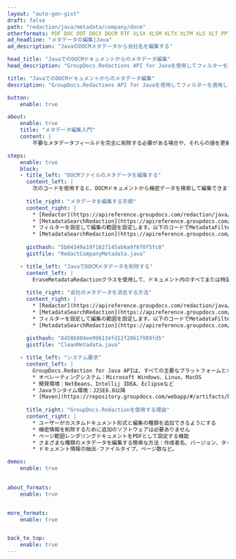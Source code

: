```yaml
---
layout: "auto-gen-gist"
draft: false
path: "redaction/java/metadata/company/docm"
otherformats: PDF DOC DOT DOCX DOCM RTF XLSX XLSM XLTX XLTM XLS XLT PPTX PPT PPSX POT PPS PPTM 
ad_headline: "メタデータの編集|Java"
ad_description: "JavaのDOCMメタデータから会社名を編集する"

head_title: "JavaでのDOCMドキュメントからのメタデータ編集"
head_description: "GroupDocs.Redactions API for Javaを使用してフィルターを適用し、特定のメタデータプロパティを選択することで、さまざまなドキュメントタイプのメタデータを簡単に検索、置換、削除、または編集できます。"

title: "JavaでのDOCMドキュメントからのメタデータ編集"
description: "GroupDocs.Redactions API for Javaを使用してフィルターを適用し、特定のメタデータプロパティを選択することで、さまざまなドキュメントタイプのメタデータを簡単に検索、置換、削除、または編集できます。"

button:
    enable: true

about:
    enable: true
    title: "メタデータ編集入門"
    content: |
        不要なメタデータフィールドを完全に削除する必要がある場合や、それらの値を更新したい場合があります。さまざまなツールや手法を使用して表示できるファイルに関連付けられた隠しデータもあります。このデータに誰もがアクセスできるようにしたくない状況はたくさんあります。墨消しとは、さまざまな文書から不要な情報や機密情報を削除することを意味します。 PDF、DOC、DOCX、PPT、PPTX、XLS、XLSXなどを含むすべてのファイル形式には、特定のメタデータ構造があります。メタデータプロパティには、作成者名、カテゴリ、会社名、コメント、作成時刻、最終更新日などが含まれます。GroupDocs.RedactionAPIを使用すると、これらのメタデータフィールドのいずれかにメタデータ編集を適用できます。必要なメタデータをフィルタリングすることで、それらを変更または削除できます。このガイドでは、JavaでDOCMドキュメントからメタデータ編集を適用する方法について説明します。

steps:
    enable: true
    block:
    - title_left: "DOCMファイルのメタデータを編集する"
      content_left: |
        次のコードを使用すると、DOCMドキュメントから機密データを検索して編集できます。フィルタを設定することで、編集の範囲を設定できます。 MetadataFilter.Companyに。 「Company」プロパティを除くすべてのメタデータアイテムで、正規表現の一致が取り消されたままになります。
        
      title_right: "メタデータを編集する手順"
      content_right: |
        * [Redactor](https://apireference.groupdocs.com/redaction/java/com.groupdocs.redaction/Redactor)クラスのインスタンスを作成し、DOCMファイルをアップロードします
        * [MetadataSearchRedaction](https://apireference.groupdocs.com/redaction/java/com.groupdocs.redaction.redactions/MetadataSearchRedaction)クラスのインスタンスを作成して、ドキュメントのメタデータから機密データを検索して置換します
        * フィルターを設定して編集の範囲を設定します。以下のコードでMetadataFilters.Companyを使用します 
        * [MetadataSearchRedaction](https://apireference.groupdocs.com/redaction/java/com.groupdocs.redaction.redactions/MetadataSearchRedaction)のオブジェクトを使用してsaveメソッドを呼び出します
        
      gisthash: "5b04349a19f1627145ab6a9f8f0f5fc0"
      gistfile: "RedactCompanyMetadata.java"

    - title_left: "JavaでDOCMメタデータを削除する"
      content_left: |
        EraseMetadataRedactionクラスを使用して、ドキュメント内のすべてまたは特定のメタデータを空の（空白または最小の）値に置き換えることができます。次のコードは、DOCMドキュメントからメタデータプロパティをフィルタリングして削除する方法を示しています。次の例では、ドキュメントのすべてのプロパティが空白になっています。
        
      title_right: "会社のメタデータを消去する方法"
      content_right: |
        * [Redactor](https://apireference.groupdocs.com/redaction/java/com.groupdocs.redaction/Redactor)クラスのインスタンスを作成し、DOCMファイルをアップロードします
        * [MetadataSearchRedaction](https://apireference.groupdocs.com/redaction/java/com.groupdocs.redaction.redactions/MetadataSearchRedaction)クラスのインスタンスを作成して、ドキュメントのメタデータを削除します
        * フィルターを設定して編集の範囲を設定します。以下のコードでMetadataFilter.AllをMetadataFilter.Companyに置き換えます
        * [MetadataSearchRedaction](https://apireference.groupdocs.com/redaction/java/com.groupdocs.redaction.redactions/MetadataSearchRedaction)のオブジェクトを使用してsaveメソッドを呼び出します
        
      gisthash: "84586804ee996134fd12f2061f989fd5"
      gistfile: "CleanMetadata.java"

    - title_left: "システム要求"
      content_left: |
        GroupDocs.Redaction for Java APIは、すべての主要なプラットフォームとオペレーティングシステムでサポートされています。完全なシステム要件ガイドについては、[システム要件](https://docs.groupdocs.com/redaction/java/system-requirements)にアクセスしてください。以下のコードを実行する前に、システムに次の前提条件がインストールされていることを確認してください。 ：
        * オペレーティングシステム：Microsoft Windows、Linux、MacOS
        * 開発環境：NetBeans、Intellij IDEA、Eclipseなど
        * Javaランタイム環境：J2SE6.0以降
        * [Maven](https://repository.groupdocs.com/webapp/#/artifacts/browse/tree/General/repo/com/groupdocs/groupdocs-redaction)から最新バージョンのGroupDocs.Redaction for Javaを入手してください。
        
      title_right: "GroupDocs.Redactionを使用する理由"
      content_right: |
        * ユーザーがカスタムドキュメント形式と編集の種類を追加できるようにする
        * 機密情報を削除するために追加のソフトウェアは必要ありません
        * ページ範囲レンダリングドキュメントをPDFとして設定する機能
        * さまざまな種類のメタデータを編集する簡単な方法：作成者名、バージョン、タイトル、件名、説明など
        * ドキュメント情報の抽出-ファイルタイプ、ページ数など。

demos:
    enable: true
        

about_formats:
    enable: true


more_formats:
    enable: true


back_to_top:
    enable: true
---
```

